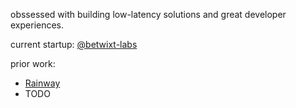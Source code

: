 obssessed with building low-latency solutions and great developer experiences.

current startup: [@betwixt-labs](https://github.com/betwixt-labs)

prior work:
- [Rainway](https://github.com/rainwayapp)
- TODO
